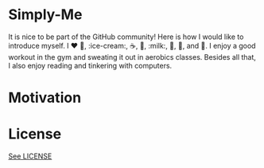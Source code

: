 # Simply-Me

It is nice to be part of the GitHub community!
Here is how I would like to introduce myself. 
I :heart: :egg:, :ice-cream:, :coffee:, :tea:, :milk:, :cake:, :chocolate_bar:, and :cheese:.
I enjoy a good workout in the gym and sweating it out in aerobics classes.
Besides all that, I also enjoy reading and tinkering with computers.

# Motivation

# License

[See LICENSE](https://github.com/CookiesNCream/Simply-Me/blob/master/LICENSE.md)
